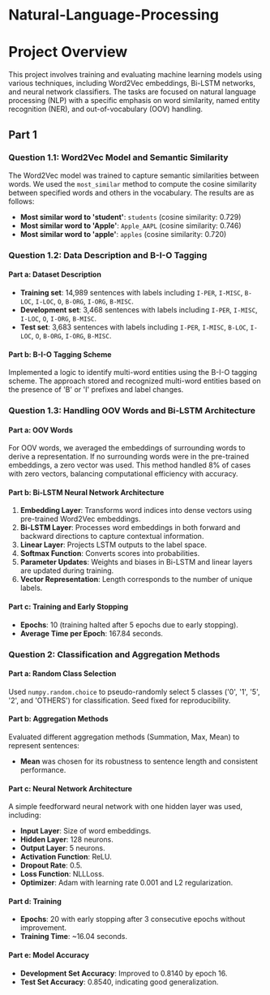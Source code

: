 # Natural-Language-Processing

# Project Overview

This project involves training and evaluating machine learning models using various techniques, including Word2Vec embeddings, Bi-LSTM networks, and neural network classifiers. The tasks are focused on natural language processing (NLP) with a specific emphasis on word similarity, named entity recognition (NER), and out-of-vocabulary (OOV) handling.

## Part 1

### Question 1.1: Word2Vec Model and Semantic Similarity
The Word2Vec model was trained to capture semantic similarities between words. We used the `most_similar` method to compute the cosine similarity between specified words and others in the vocabulary. The results are as follows:
- **Most similar word to 'student'**: `students` (cosine similarity: 0.729)
- **Most similar word to 'Apple'**: `Apple_AAPL` (cosine similarity: 0.746)
- **Most similar word to 'apple'**: `apples` (cosine similarity: 0.720)

### Question 1.2: Data Description and B-I-O Tagging
#### Part a: Dataset Description
- **Training set**: 14,989 sentences with labels including `I-PER`, `I-MISC`, `B-LOC`, `I-LOC`, `O`, `B-ORG`, `I-ORG`, `B-MISC`.
- **Development set**: 3,468 sentences with labels including `I-PER`, `I-MISC`, `I-LOC`, `O`, `I-ORG`, `B-MISC`.
- **Test set**: 3,683 sentences with labels including `I-PER`, `I-MISC`, `B-LOC`, `I-LOC`, `O`, `B-ORG`, `I-ORG`, `B-MISC`.

#### Part b: B-I-O Tagging Scheme
Implemented a logic to identify multi-word entities using the B-I-O tagging scheme. The approach stored and recognized multi-word entities based on the presence of 'B' or 'I' prefixes and label changes.

### Question 1.3: Handling OOV Words and Bi-LSTM Architecture
#### Part a: OOV Words
For OOV words, we averaged the embeddings of surrounding words to derive a representation. If no surrounding words were in the pre-trained embeddings, a zero vector was used. This method handled 8% of cases with zero vectors, balancing computational efficiency with accuracy.

#### Part b: Bi-LSTM Neural Network Architecture
1. **Embedding Layer**: Transforms word indices into dense vectors using pre-trained Word2Vec embeddings.
2. **Bi-LSTM Layer**: Processes word embeddings in both forward and backward directions to capture contextual information.
3. **Linear Layer**: Projects LSTM outputs to the label space.
4. **Softmax Function**: Converts scores into probabilities.
5. **Parameter Updates**: Weights and biases in Bi-LSTM and linear layers are updated during training.
6. **Vector Representation**: Length corresponds to the number of unique labels.

#### Part c: Training and Early Stopping
- **Epochs**: 10 (training halted after 5 epochs due to early stopping).
- **Average Time per Epoch**: 167.84 seconds.

### Question 2: Classification and Aggregation Methods
#### Part a: Random Class Selection
Used `numpy.random.choice` to pseudo-randomly select 5 classes ('0', '1', '5', '2', and 'OTHERS') for classification. Seed fixed for reproducibility.

#### Part b: Aggregation Methods
Evaluated different aggregation methods (Summation, Max, Mean) to represent sentences:
- **Mean** was chosen for its robustness to sentence length and consistent performance.

#### Part c: Neural Network Architecture
A simple feedforward neural network with one hidden layer was used, including:
- **Input Layer**: Size of word embeddings.
- **Hidden Layer**: 128 neurons.
- **Output Layer**: 5 neurons.
- **Activation Function**: ReLU.
- **Dropout Rate**: 0.5.
- **Loss Function**: NLLLoss.
- **Optimizer**: Adam with learning rate 0.001 and L2 regularization.

#### Part d: Training
- **Epochs**: 20 with early stopping after 3 consecutive epochs without improvement.
- **Training Time**: ~16.04 seconds.

#### Part e: Model Accuracy
- **Development Set Accuracy**: Improved to 0.8140 by epoch 16.
- **Test Set Accuracy**: 0.8540, indicating good generalization.

